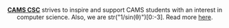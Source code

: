 <p align="center">
  <a href="https://camscsc.org/" target="_blank"><b>CAMS CSC</b></a> strives to inspire and support CAMS students with an interest in computer science. Also, we are str("1/sin(θ)")[0:-3]. Read more <a href="" target="_blank">here</a>.
</p>
